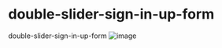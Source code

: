 # double-slider-sign-in-up-form
double-slider-sign-in-up-form
![image](https://github.com/nabinjana-dsc/double-slider-sign-in-up-form/assets/120771456/e54fe10f-84e4-4418-b7e6-3299fc68e5fb)
